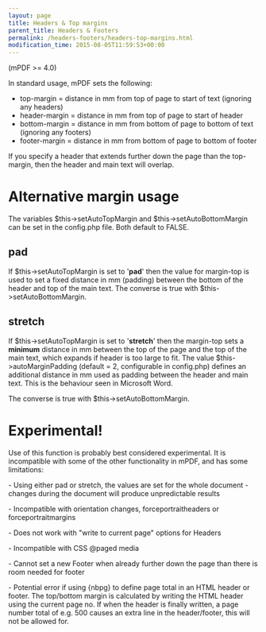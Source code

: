 ```yaml
---
layout: page
title: Headers & Top margins
parent_title: Headers & Footers
permalink: /headers-footers/headers-top-margins.html
modification_time: 2015-08-05T11:59:53+00:00
---
```


<p>(mPDF &gt;= 4.0)</p>
<p>In standard usage, mPDF sets the following:</p>
<ul>
<li>top-margin = distance in mm from top of page to start of text (ignoring any headers)</li>
<li>header-margin = distance in mm from top of page to start of header</li>
<li>bottom-margin = distance in mm from bottom of page to bottom of text (ignoring any footers)</li>
<li>footer-margin = distance in mm from bottom of page to bottom of footer</li>
</ul>
<p>If you specify a header that extends further down the page than the top-margin, then the header and main text will overlap.</p>

# Alternative margin usage

<p>The variables <span class="parameter">$this-&gt;setAutoTopMargin</span> and <span class="parameter">$this-&gt;setAutoBottomMargin</span> can be set in the config.php file. Both default to <span class="smallblock">FALSE</span>.</p>

## pad

<p>If <span class="parameter">$this-&gt;setAutoTopMargin</span> is set to '<b>pad</b>' then the value for margin-top is used to set a fixed distance in mm (padding) between the bottom of the header and top of the main text. The converse is true with <span class="parameter">$this-&gt;setAutoBottomMargin</span>.</p>

## stretch

<p>If <span class="parameter">$this-&gt;setAutoTopMargin</span> is set to '<b>stretch</b>' then the margin-top sets a <b>minimum</b> distance in mm between the top of the page and the top of the main text, which expands if header is too large to fit. The value <span class="parameter">$this-&gt;autoMarginPadding</span> (default = 2, configurable in <span class="filename">config.php</span>) defines an additional distance in mm used as padding between the header and main text. This is the behaviour seen in Microsoft Word. 

The converse is true with <span class="parameter">$this-&gt;setAutoBottomMargin</span>.</p>

# Experimental!

<p>Use of this function is probably best considered experimental. It is incompatible with some of the other functionality in mPDF, and has some limitations:</p>
<p>- Using either pad or stretch, the values are set for the whole document - changes during the document will produce unpredictable results</p>
<p>- Incompatible with orientation changes, <span class="parameter">forceportraitheaders</span> or <span class="parameter">forceportraitmargins</span></p>
<p>- Does not work with "write to current page" options for Headers</p>
<p>- Incompatible with CSS @paged media</p>
<p>- Cannot set a new Footer when already further down the page than there is room needed for footer</p>
<p>- Potential error if using {nbpg} to define page total in an HTML header or footer. The top/bottom margin is calculated by writing the HTML header using the current page no. If when the header is finally written, a page number total of e.g. 500 causes an extra line in the header/footer, this will not be allowed for.</p>

